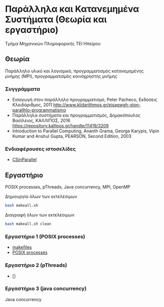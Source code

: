 # Παράλληλα και Κατανεμημένα Συστήματα (Θεωρία και εργαστήριο)

Τμήμα Μηχανικών Πληροφορικής ΤΕΙ Ηπείρου

## Θεωρία

Παράλληλο υλικό και λογισμικό, προγραμματισμός κατανεμημένης μνήμης (MPI), προγραμματισμός κοινόχρηστης μνήμης

### Συγγράμματα

* Εισαγωγή στον παράλληλο προγραμματισμό, Peter Pacheco, Εκδόσεις Κλειδάριθμος, 2011 <http://www.klidarithmos.gr/eisagwgh-ston-parallhlo-programmatismo>
* Παράλληλα συστήματα και προγραμματισμός, Δημακόπουλος Βασίλειος, ΚΑΛΛΙΠΟΣ, 2016 <https://repository.kallipos.gr/handle/11419/3209>
* Introduction to Parallel Computing, Ananth Grama, George Karypis, Vipin Kumar and Anshul Gupta, PEARSON, Second Edition, 2003

### Ενδιαφέρουσες ιστοσελίδες

* [CSinParallel](https://csinparallel.org/index.html)

## Εργαστήριο

POSIX processes, pThreads, Java concurrency, MPI, OpenMP

Δημιουργία όλων των εκτελέσιμων

```bash
bash makeall.sh
```

Διαγραφή όλων των εκτελέσιμων

```bash
bash makeall.sh clean
```

### Εργαστήριο 1 (POSIX processes)

* [makefiles](./lab00/README.md)
* [POSIX processes](./lab01/README.md)

### Εργαστήριο 2 (pThreads)

* []

### Εργαστήριο 3 (java concurrency)

Java concurrency
